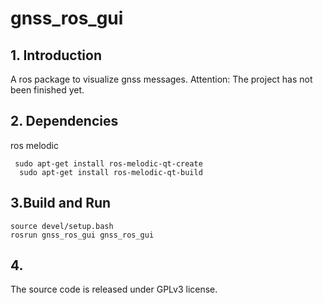 # gnss_ros_gui
## 1. Introduction
A ros package to visualize gnss messages. 
Attention: The project has not been finished yet.


## 2. Dependencies
ros melodic  
```
 sudo apt-get install ros-melodic-qt-create
  sudo apt-get install ros-melodic-qt-build
```


## 3.Build and Run
```
source devel/setup.bash
rosrun gnss_ros_gui gnss_ros_gui
```

## 4.
The source code is released under GPLv3 license.


